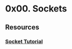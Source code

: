 # 0x00. Sockets

## Resources

### [Socket Tutorial](https://www.cs.rpi.edu/~moorthy/Courses/os98/Pgms/socket.html)